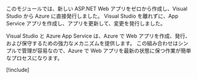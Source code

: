 このモジュールでは、新しい ASP.NET Web アプリをゼロから作成し、Visual Studio から Azure に直接発行しました。 Visual Studio を離れずに、App Service アプリを作成し、アプリを更新して、変更を発行しました。

Visual Studio と Azure App Service は、Azure で Web アプリを作成、発行、および保守するための強力なメカニズムを提供します。 この組み合わせはシンプルで管理が容易なので、Azure で Web アプリを最新の状態に保つ作業が簡単なプロセスになります。

[!include[](../../../includes/azure-sandbox-cleanup.md)]